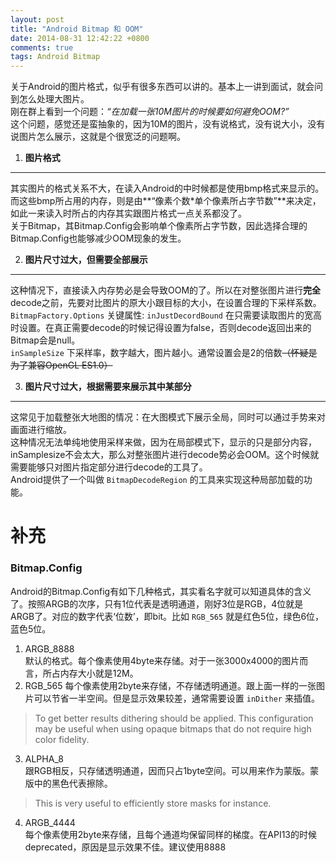 ```yaml
---
layout: post
title: "Android Bitmap 和 OOM"
date: 2014-08-31 12:42:22 +0800
comments: true
tags: Android Bitmap 
---
```

关于Android的图片格式，似乎有很多东西可以讲的。基本上一讲到面试，就会问到怎么处理大图片。  
刚在群上看到一个问题：*“在加载一张10M图片的时候要如何避免OOM?”*  
这个问题，感觉还是蛮抽象的，因为10M的图片，没有说格式，没有说大小，没有说图片怎么展示，这就是个很宽泛的问题啊。

<!--more-->

1. **图片格式**
---------
其实图片的格式关系不大，在读入Android的中时候都是使用bmp格式来显示的。而这些bmp所占用的内存，则是由**“像素个数*单个像素所占字节数”**来决定，如此一来读入时所占的内存其实跟图片格式一点关系都没了。  
关于Bitmap，其Bitmap.Config会影响单个像素所占字节数，因此选择合理的Bitmap.Config也能够减少OOM现象的发生。

2. **图片尺寸过大，但需要全部展示**
-------
这种情况下，直接读入内存势必是会导致OOM的了。所以在对整张图片进行**完全**decode之前，先要对比图片的原大小跟目标的大小，在设置合理的下采样系数。 `BitmapFactory.Options` 关键属性:
`inJustDecordBound` 在只需要读取图片的宽高时设置。在真正需要decode的时候记得设置为false，否则decode返回出来的Bitmap会是null。  
`inSampleSize` 下采样率，数字越大，图片越小。通常设置会是2的倍数~~（怀疑是为了兼容OpenGL ES1.0）~~

3. **图片尺寸过大，根据需要来展示其中某部分**
---------
这常见于加载整张大地图的情况：在大图模式下展示全局，同时可以通过手势来对画面进行缩放。  
这种情况无法单纯地使用采样来做，因为在局部模式下，显示的只是部分内容，inSamplesize不会太大，那么对整张图片进行decode势必会OOM。这个时候就需要能够只对图片指定部分进行decode的工具了。  
Android提供了一个叫做 `BitmapDecodeRegion` 的工具来实现这种局部加载的功能。

**补充**
=============
### **Bitmap.Config**
Android的Bitmap.Config有如下几种格式，其实看名字就可以知道具体的含义了。按照ARGB的次序，只有1位代表是透明通道，刚好3位是RGB，4位就是ARGB了。对应的数字代表‘位数’，即bit。比如 `RGB_565` 就是红色5位，绿色6位，蓝色5位。

1. ARGB_8888  
默认的格式。每个像素使用4byte来存储。对于一张3000x4000的图片而言，所占内存大小就是12M。
2. RGB_565
每个像素使用2byte来存储，不存储透明通道。跟上面一样的一张图片可以节省一半空间。但是显示效果较差，通常需要设置 `inDither` 来插值。

>  To get better results dithering should be applied. This configuration may be useful when using opaque bitmaps that do not require high color fidelity.

3. ALPHA_8  
跟RGB相反，只存储透明通道，因而只占1byte空间。可以用来作为蒙版。蒙版中的黑色代表擦除。

> This is very useful to efficiently store masks for instance.

4. ARGB_4444  
每个像素使用2byte来存储，且每个通道均保留同样的梯度。在API13的时候deprecated，原因是显示效果不佳。建议使用8888
